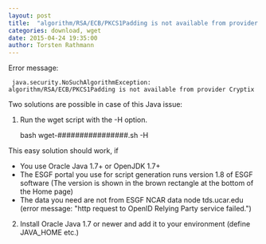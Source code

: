 ```yaml
---
layout: post
title:  "algorithm/RSA/ECB/PKCS1Padding is not available from provider Cryptix"
categories: download, wget
date: 2015-04-24 19:35:00
author: Torsten Rathmann
---
```


Error message:

     java.security.NoSuchAlgorithmException: algorithm/RSA/ECB/PKCS1Padding is not available from provider Cryptix

Two solutions are possible in case of this Java issue:

1) Run the wget script with the -H option.

     bash wget-################.sh -H

This easy solution should work, if
* You use Oracle Java 1.7+ or OpenJDK 1.7+
* The ESGF portal you use for script generation runs version 1.8 of ESGF software (The version is shown in the brown rectangle at the bottom of the Home page)
* The data you need are not from ESGF NCAR data node tds.ucar.edu (error message: "http request to OpenID Relying Party service failed.")

2) Install Oracle Java 1.7 or newer and add it to your environment (define JAVA_HOME etc.)

